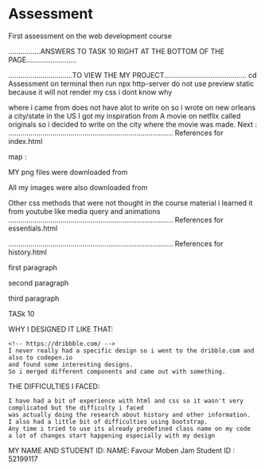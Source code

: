 # Assessment
First assessment on the web development course

................ANSWERS TO TASK 10 RIGHT AT THE BOTTOM OF THE PAGE.........................


................................TO VIEW THE MY PROJECT.........................................
cd Assessment on terminal
then run npx http-server
do not use preview static because it will not render my css i dont know why

where i came from does not have alot to write on so i wrote on new orleans a city/state in the US
I got my inspiration from A movie on netflix called originals so i decided to write on the city 
where the movie was made.
Next :
 ..................................................................................
References for index.html 

<!--  https://getaway.10best.com/13559472/all-your-questions-about-new-orleans-answered        -->
<!--  https://nola.eater.com/2018/8/27/16832782/best-food-new-orleans-nola-restaurants-city-guide -->
map :
<!-- https://apidocs.geoapify.com/ -->
MY png files were downloaded from

<!-- icons from https://icons8.com/icons/set/motto -->

All my images were also downloaded from

<!-- https://unsplash.com/ -->

Other css methods that were not thought in the course material i learned it from youtube like media query and animations
 ..................................................................................
References for essentials.html
<!--  https://uk.hotels.com/go/usa/best-shopping-new-orleans   -->

<!--  https://www.neworleans.com/plan/transportation/    -->


 ..................................................................................
References for history.html
<!-- https://youtu.be/gMH8zmQXcrk -->
first paragraph
<!--  https://www.history.com/topics/us-states/new-orleans    -->

second paragraph
<!-- https://www.google.com/search?q=France+and+the+foundation+of+new+orleans+history&rlz=1C1EJFA_enGB764GB764&oq=France+and+the+foundation+of+new+orleans+history&aqs=chrome..69i57j33i22i29i30l7.15250j0j7&sourceid=chrome&ie=UTF-8 -->

third paragraph
<!-- https://www.google.com/search?q=new+orleans+in+the+1800s&rlz=1C1EJFA_enGB764GB764&oq=new+orleans+in+the+&aqs=chrome.0.69i59j69i57j0i512l3j69i60l3.5002j0j7&sourceid=chrome&ie=UTF-8 -->

TASk 10

WHY I DESIGNED IT LIKE THAT:

    <!-- https://dribbble.com/ --> 
    I never really had a specific design so i went to the dribble.com and also to codepen.io 
    and found some interesting designs.
    So i merged different components and came out with something.
    
THE DIFFICULTIES I FACED:

    I have had a bit of experience with html and css so it wasn't very complicated but the difficulty i faced
    was actually doing the research about history and other information.
    I also had a little bit of difficulties using bootstrap.
    Any time i tried to use its already predefined class name on my code
    a lot of changes start happening especially with my design

MY NAME AND STUDENT ID:
 NAME: Favour Moben Jam
 Student ID : 52199117

